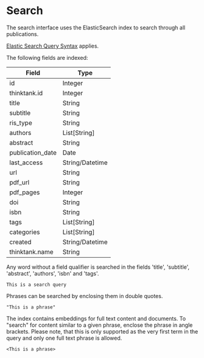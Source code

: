 # Search

The search interface uses the ElasticSearch index to search through all publications.

[Elastic Search Query Syntax](https://www.elastic.co/guide/en/elasticsearch/reference/current/query-dsl-query-string-query.html#query-string-syntax) applies.

The following fields are indexed:

| Field            | Type            |
|------------------|-----------------|
| id               | Integer         |
| thinktank.id     | Integer         |
| title            | String          |
| subtitle         | String          |
| ris_type         | String          |
| authors          | List[String]    |
| abstract         | String          |
| publication_date | Date            |
| last_access      | String/Datetime |
| url              | String          |
| pdf_url          | String          |
| pdf_pages        | Integer         |
| doi              | String          |
| isbn             | String          |
| tags             | List[String]    |
| categories       | List[String]    |
| created          | String/Datetime |
| thinktank.name   | String          |

Any word without a field qualifier is searched in the fields 'title', 'subtitle', 'abstract', 'authors', 'isbn' and 'tags'.

    This is a search query

Phrases can be searched by enclosing them in double quotes.

    "This is a phrase"

The index contains embeddings for full text content and documents. To "search" for content similar to a given phrase, enclose the phrase in angle brackets. Please note, that this is only supported as the very first term in the query and only one full text phrase is allowed.

    <This is a phrase>

